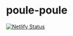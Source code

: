 # poule-poule

[![Netlify Status](https://api.netlify.com/api/v1/badges/ead51e77-eea0-491d-b6e0-a6d638251fb9/deploy-status)](https://app.netlify.com/sites/poule-poule/deploys)

